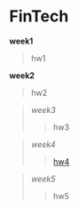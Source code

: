# FinTech
**week1**
 >  hw1  

**week2**
 >  hw2  

>*week3*
 >>  hw3 

>*week4*
 >>  [hw4](https://youtu.be/f_6rhW0Ycx0) 
  
>*week5*
 >> hw5
  
